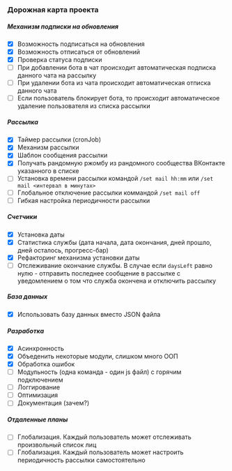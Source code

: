 ### Дорожная карта проекта

##### Механизм подписки на обновления

- [x] Возможность подписаться на обновления
- [x] Возможность отписаться от обновлений
- [x] Проверка статуса подписки
- [ ] При добавлении бота в чат происходит автоматическая подписка данного чата на рассылку
- [ ] При удалении бота из чата происходит автоматическая отписка данного чата
- [ ] Если пользователь блокирует бота, то происходит автоматическое удаление пользователя из списка рассылки

##### Рассылка

- [x] Таймер рассылки (cronJob)
- [x] Механизм рассылки
- [x] Шаблон сообщения рассылки
- [x] Получать рандомную ржомбу из рандомного сообщества ВКонтакте указанного в списке
- [ ] Установка времени рассылки командой `/set mail hh:mm` или `/set mail <интервал в минутах>`
- [ ] Глобальное отключение рассылки коммандой `/set mail off`
- [ ] Гибкая настройка периодичности рассылки
 
##### Счетчики

- [x] Установка даты
- [x] Статистика службы (дата начала, дата окончания, дней прошло, дней осталось, прогресс-бар)
- [x] Рефакторинг механизма установки даты
- [ ] Отслеживание окончание службы. В случае если `daysLeft` равно нулю - отправить последнее сообщение в рассылке с уведомлением о том что служба окончена и отключить рассылку

##### База данных

- [x] Использовать базу данных вместо JSON файла

##### Разработка

- [x] Асинхронность
- [x] Объеденить некоторые модули, слишком много ООП
- [x] Обработка ошибок
- [ ] Модульность (одна команда - один js файл) с горячим подключением
- [ ] Логгирование
- [ ] Оптимизация
- [ ] Документация (зачем?)

##### Отдаленные планы

- [ ] Глобализация. Каждый пользователь может отслеживать произвольный список лиц
- [ ] Глобализация. Каждый пользователь может настроить периодичность рассылки самостоятельно